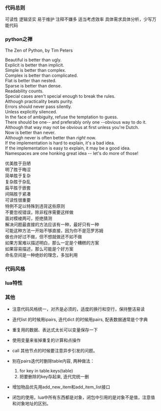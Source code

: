 ### 代码总则
可读性
逻辑坚实
易于维护
注释不嫌多
适当考虑效率
具体需求具体分析，少写万能代码

### python之禅
The Zen of Python, by Tim Peters

Beautiful is better than ugly.    
Explicit is better than implicit.    
Simple is better than complex.      
Complex is better than complicated.  
Flat is better than nested.     
Sparse is better than dense.        
Readability counts.     
Special cases aren't special enough to break the rules.     
Although practicality beats purity.     
Errors should never pass silently.      
Unless explicitly silenced.     
In the face of ambiguity, refuse the temptation to guess.       
There should be one-- and preferably only one --obvious way to do it.       
Although that way may not be obvious at first unless you're Dutch.      
Now is better than never.       
Although never is often better than *right* now.        
If the implementation is hard to explain, it's a bad idea.      
If the implementation is easy to explain, it may be a good idea.        
Namespaces are one honking great idea -- let's do more of those!        

优美胜于丑陋      
明了胜于晦涩      
简单胜于复杂      
复杂胜于杂乱      
扁平胜于嵌套      
间隔胜于紧凑      
可读性很重要      
特例不足以特殊到违背这些原则      
不要忽视错误，除非程序需要这样做        
面对模棱两可，拒绝猜测     
解决问题最直接的方法应该有一种，最好只有一种      
可能这种方法一开始不够直接，因为你不是范罗苏姆     
做也许好过不做，但不想就做还不如不做      
如果方案难以描述明白，那么一定是个糟糕的方案      
如果容易描述，那么可能是个好方案        
命名空间是一种绝妙的理念，多加利用       

### 代码风格

### lua特性

### 其他

- 注意代码风格统一，对齐是必须的，适度的换行和空行，保持整洁易读
- 迭代list 的时候用ipairs, 迭代dict 的时候用pairs, 配表数据通常是个字典
- 重复用的数据、表达式太长可以变量保存一下
- 使用变量来省掉重复的计算和点操作

- call 其他节点的时候要注意异步引发的问题。  
- 别在pairs迭代时删除table内容, 两种做法：

    1. for key in table.keys(table)  
    2. 把要删除的key存起来, 迭代完统一删  

- 增加物品优先用add_new_item和add_item_list接口  
- 闭包的使用，lua中所有东西都是对象，闭包中引用的是对象不是值，注意值和对象地址的区别。